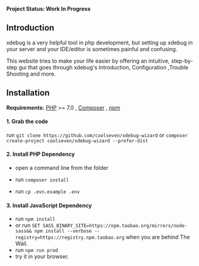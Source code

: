 **Project Status: Work In Progress**



## Introduction

xdebug is a very helpful tool in php development, but setting up xdebug in your server and your IDE/editor is sometimes painful and confusing. 

This website tries to make your life easier by offering an intuitive, step-by-step gui that goes through xdebug's Introduction, Configuration ,Trouble Shooting and more.



##  Installation

**Requirements:** [PHP](https://php.net/) >= 7.0  , [Composer](https://getcomposer.org/) ,  [npm](https://nodejs.org/)

#### 1. Grab the code 

run `git clone https://github.com/coolseven/xdebug-wizard` or `composer create-project coolseven/xdebug-wizard --prefer-dist`

#### 2. Install PHP Dependency

-   open a command line from the folder


-   run `composer install`
-   run `cp .evn.example .env`

#### 3. Install JavaScript Dependency

-   run `npm install`
-   or run `SET SASS_BINARY_SITE=https://npm.taobao.org/mirrors/node-sass&& npm install --verbose --registry=https://registry.npm.taobao.org` when you are behind The Wall.
-   run `npm run prod` 
-   try it in your browser.